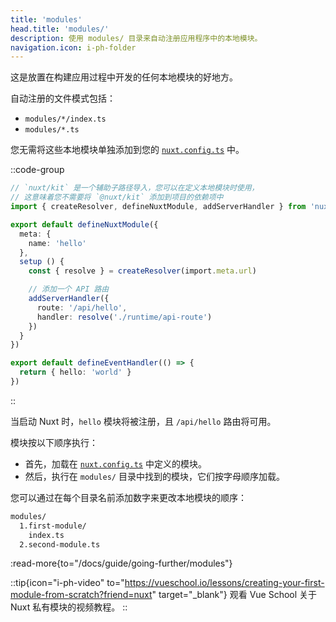 ```yaml
---
title: 'modules'
head.title: 'modules/'
description: 使用 modules/ 目录来自动注册应用程序中的本地模块。
navigation.icon: i-ph-folder
---
```


这是放置在构建应用过程中开发的任何本地模块的好地方。

自动注册的文件模式包括：
- `modules/*/index.ts`
- `modules/*.ts`

您无需将这些本地模块单独添加到您的 [`nuxt.config.ts`](/docs/guide/directory-structure/nuxt-config) 中。

::code-group

```ts twoslash [modules/hello/index.ts]
// `nuxt/kit` 是一个辅助子路径导入，您可以在定义本地模块时使用，
// 这意味着您不需要将 `@nuxt/kit` 添加到项目的依赖项中
import { createResolver, defineNuxtModule, addServerHandler } from 'nuxt/kit'

export default defineNuxtModule({
  meta: {
    name: 'hello'
  },
  setup () {
    const { resolve } = createResolver(import.meta.url)

    // 添加一个 API 路由
    addServerHandler({
      route: '/api/hello',
      handler: resolve('./runtime/api-route')
    })
  }
})
```

```ts twoslash [modules/hello/runtime/api-route.ts]
export default defineEventHandler(() => {
  return { hello: 'world' }
})
```

::

当启动 Nuxt 时，`hello` 模块将被注册，且 `/api/hello` 路由将可用。

模块按以下顺序执行：
- 首先，加载在 [`nuxt.config.ts`](/docs/api/nuxt-config#modules-1) 中定义的模块。
- 然后，执行在 `modules/` 目录中找到的模块，它们按字母顺序加载。

您可以通过在每个目录名前添加数字来更改本地模块的顺序：

```bash [目录结构]
modules/
  1.first-module/
    index.ts
  2.second-module.ts
```

:read-more{to="/docs/guide/going-further/modules"}

::tip{icon="i-ph-video" to="https://vueschool.io/lessons/creating-your-first-module-from-scratch?friend=nuxt" target="_blank"}
观看 Vue School 关于 Nuxt 私有模块的视频教程。
::
